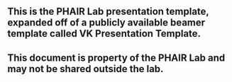 ## This is the PHAIR Lab presentation template, expanded off of a publicly available beamer template called VK Presentation Template.

## This document is property of the PHAIR Lab and may not be shared outside the lab.
